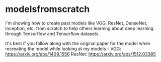 # modelsfromscratch
I'm showing how to create past models like VGG, ResNet, DenseNet, Inception, etc. from scratch to help others learning about deep learning through Tensorflow and Tensorflow datasets.

It's best if you follow along with the original paper for the model when recreating the model while looking at my models - 
VGG: https://arxiv.org/abs/1409.1556
ResNet: https://arxiv.org/abs/1512.03385
